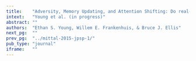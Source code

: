 ```yaml
---
title:    "Adversity, Memory Updating, and Attention Shifting: Do real-world stimuli help or hurt performance?"
intext:   "Young et al. (in progress)"
abstract: ""
authors:  "Ethan S. Young, Willem E. Frankenhuis, & Bruce J. Ellis"
next_pg:  ""
prev_pg:  "../mittal-2015-jpsp-1/"
pub_type: "journal"
iframe:   ""
---
```

